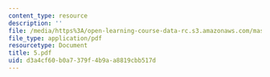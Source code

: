 ```yaml
---
content_type: resource
description: ''
file: /media/https%3A/open-learning-course-data-rc.s3.amazonaws.com/mas-666-developmental-entrepreneurship-fall-2003/d3a4cf60b0a7379f4b9aa8819cbb517d_5.pdf
file_type: application/pdf
resourcetype: Document
title: 5.pdf
uid: d3a4cf60-b0a7-379f-4b9a-a8819cbb517d
---
```

